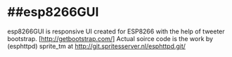 ##esp8266GUI
==========

esp8266GUI is responsive UI created for ESP8266 with the help of tweeter bootstrap. [http://getbootstrap.com/]
Actual soirce code is the work by (esphttpd) sprite_tm at http://git.spritesserver.nl/esphttpd.git/

